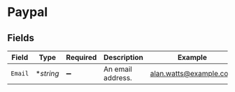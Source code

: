 # Paypal


## Fields

| Field                  | Type                   | Required               | Description            | Example                |
| ---------------------- | ---------------------- | ---------------------- | ---------------------- | ---------------------- |
| `Email`                | **string*              | :heavy_minus_sign:     | An email address.      | alan.watts@example.com |